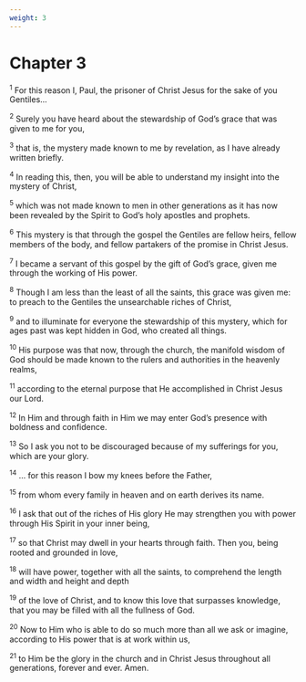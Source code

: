 ```yaml
---
weight: 3
---
```


# Chapter 3

<sup>1</sup> For this reason I, Paul, the prisoner of Christ Jesus for the sake of you Gentiles... 

<sup>2</sup> Surely you have heard about the stewardship of God’s grace that was given to me for you, 

<sup>3</sup> that is, the mystery made known to me by revelation, as I have already written briefly. 

<sup>4</sup> In reading this, then, you will be able to understand my insight into the mystery of Christ, 

<sup>5</sup> which was not made known to men in other generations as it has now been revealed by the Spirit to God’s holy apostles and prophets. 

<sup>6</sup> This mystery is that through the gospel the Gentiles are fellow heirs, fellow members of the body, and fellow partakers of the promise in Christ Jesus. 

<sup>7</sup> I became a servant of this gospel by the gift of God’s grace, given me through the working of His power. 

<sup>8</sup> Though I am less than the least of all the saints, this grace was given me: to preach to the Gentiles the unsearchable riches of Christ, 

<sup>9</sup> and to illuminate for everyone the stewardship of this mystery, which for ages past was kept hidden in God, who created all things. 

<sup>10</sup> His purpose was that now, through the church, the manifold wisdom of God should be made known to the rulers and authorities in the heavenly realms, 

<sup>11</sup> according to the eternal purpose that He accomplished in Christ Jesus our Lord. 

<sup>12</sup> In Him and through faith in Him we may enter God’s presence with boldness and confidence. 

<sup>13</sup> So I ask you not to be discouraged because of my sufferings for you, which are your glory. 

<sup>14</sup> ... for this reason I bow my knees before the Father, 

<sup>15</sup> from whom every family in heaven and on earth derives its name. 

<sup>16</sup> I ask that out of the riches of His glory He may strengthen you with power through His Spirit in your inner being, 

<sup>17</sup> so that Christ may dwell in your hearts through faith. Then you, being rooted and grounded in love, 

<sup>18</sup> will have power, together with all the saints, to comprehend the length and width and height and depth 

<sup>19</sup> of the love of Christ, and to know this love that surpasses knowledge, that you may be filled with all the fullness of God. 

<sup>20</sup> Now to Him who is able to do so much more than all we ask or imagine, according to His power that is at work within us, 

<sup>21</sup> to Him be the glory in the church and in Christ Jesus throughout all generations, forever and ever. Amen. 


